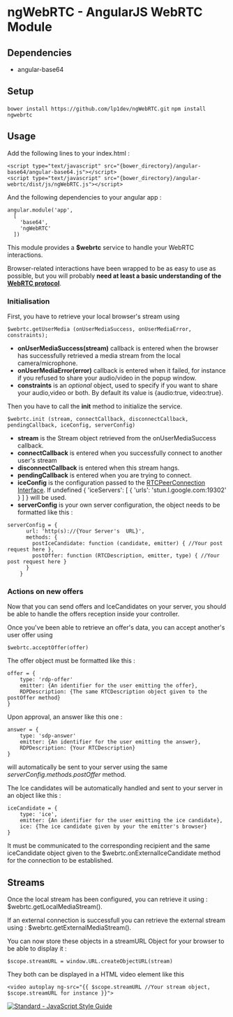 # ngWebRTC - AngularJS WebRTC Module

## Dependencies

- angular-base64

## Setup


```bower install https://github.com/lp1dev/ngWebRTC.git```
```npm install ngwebrtc```

## Usage

Add the following lines to your index.html :
```
<script type="text/javascript" src="{bower_directory}/angular-base64/angular-base64.js"></script>
<script type="text/javascript" src="{bower_directory}/angular-webrtc/dist/js/ngWebRTC.js"></script>
```

And the following dependencies to your angular app : 

```
angular.module('app',
  [
    'base64',
    'ngWebRTC'
  ])
```

This module provides a **$webrtc** service to handle your WebRTC interactions.

Browser-related interactions have been wrapped to be as easy to use as possible, but you will probably **need at least a basic 
understanding of the [WebRTC protocol](https://www.w3.org/TR/webrtc)**.

### Initialisation

First, you have to retrieve your local browser's stream using 

```   
$webrtc.getUserMedia (onUserMediaSuccess, onUserMediaError, constraints);
```

- **onUserMediaSuccess(stream)** callback is entered when the browser has successfully retrieved a media stream from the local 
camera/microphone.
- **onUserMediaError(error)** callback is entered when it failed, for instance if you refused to share your audio/video 
in the popup window.
- **constraints** is an *optional* object, used to specify if you want to share your audio,video or both. By default its
value is {audio:true, video:true}.

Then you have to call the **init** method to initialize the service.

```
$webrtc.init (stream, connectCallback, disconnectCallback, pendingCallback, iceConfig, serverConfig)
```

- **stream** is the Stream object retrieved from the onUserMediaSuccess callback.
- **connectCallback** is entered when you successfully connect to another user's stream
- **disconnectCallback** is entered when this stream hangs.
- **pendingCallback** is entered when you are trying to connect.
- **iceConfig** is the configuration passed to the [RTCPeerConnection Interface](https://www.w3.org/TR/webrtc/#rtcpeerconnection-interface).
If undefined { 'iceServers': [ { 'urls': 'stun.l.google.com:19302' } ] } will be used.
- **serverConfig** is your own server configuration, the object needs to be formatted like this :
```
serverConfig = {
      url: 'http(s)://{Your Server's  URL}',
      methods: {
        postIceCandidate: function (candidate, emitter) { //Your post request here },
        postOffer: function (RTCDescription, emitter, type) { //Your post request here }
      }
    }
```

### Actions on new offers

Now that you can send offers and IceCandidates on your server, you should be able to handle the offers reception inside your controller.

Once you've been able to retrieve an offer's data, you can accept another's user offer using

```
$webrtc.acceptOffer(offer)
```

The offer object must be formatted like this : 
```
offer = {
    type: 'rdp-offer'
    emitter: {An identifier for the user emitting the offer},
    RDPDescription: {The same RTCDescription object given to the postOffer method}
}
```

Upon approval, an answer like this one  :
```
answer = {
    type: 'sdp-answer'
    emitter: {An identifier for the user emitting the answer},
    RDPDescription: {Your RTCDescription}
}
```

will automatically be sent to your server using the same *serverConfig.methods.postOffer* method.

The Ice candidates will be automatically handled and sent to your server in an object like this :
```
iceCandidate = {
    type: 'ice',
    emitter: {An identifier for the user emitting the ice candidate},
    ice: {The ice candidate given by your the emitter's browser}
}
```

It must be communicated to the corresponding recipient and the same iceCandidate object given to the $webrtc.onExternalIceCandidate method
for the connection to be established.

## Streams

Once the local stream has been configured, you can retrieve it using : 
$webrtc.getLocalMediaStream().

If an external connection is successfull you can retrieve the external stream using : 
$webrtc.getExternalMediaStream().

You can now store these objects in a streamURL Object for your browser to be able to display it :
```
$scope.streamURL = window.URL.createObjectURL(stream)
```

They both can be displayed in a HTML video element like this
```
<video autoplay ng-src="{{ $scope.streamURL //Your stream object, $scope.streamURL for instance }}">
```


[![Standard - JavaScript Style Guide](https://img.shields.io/badge/code%20style-standard-brightgreen.svg)](http://standardjs.com/)
